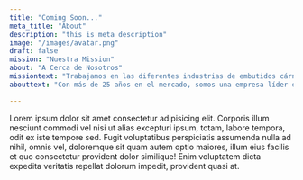 ```yaml
---
title: "Coming Soon..."
meta_title: "About"
description: "this is meta description"
image: "/images/avatar.png"
draft: false
mission: "Nuestra Mission"
about: "A Cerca de Nosotros"
missiontext: "Trabajamos en las diferentes industrias de embutidos cárnicos, así como la de carnes frescas y de quesos para que los productos terminados, superen las expectativas visuales de sabor y calidad de los consumidores."
abouttext: "Con más de 25 años en el mercado, somos una empresa líder en la venta de mallas ahumadas, mallas condimentadas, mallas saborizadas y redes elásticas para la producción de embutidos, jamones y quesos."

---
```


Lorem ipsum dolor sit amet consectetur adipisicing elit. Corporis illum nesciunt commodi vel nisi ut alias excepturi ipsum, totam, labore tempora, odit ex iste tempore sed. Fugit voluptatibus perspiciatis assumenda nulla ad nihil, omnis vel, doloremque sit quam autem optio maiores, illum eius facilis et quo consectetur provident dolor similique! Enim voluptatem dicta expedita veritatis repellat dolorum impedit, provident quasi at.
